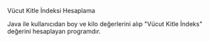 Vücut Kitle İndeksi Hesaplama

Java ile kullanıcıdan boy ve kilo değerlerini alıp "Vücut Kitle İndeks" değerini hesaplayan programdır.